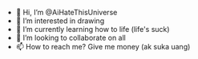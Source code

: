 - 👋 Hi, I’m @AiHateThisUniverse
- 👀 I’m interested in drawing
- 🌱 I’m currently learning how to life (life's suck)
- 💞️ I’m looking to collaborate on all
- 📫 How to reach me? Give me money (ak suka uang)



<!---
AiHateThisUniverse/AiHateThisUniverse is a ✨ special ✨ repository because its `README.md` (this file) appears on your GitHub profile.
You can click the Preview link to take a look at your changes.
--->
